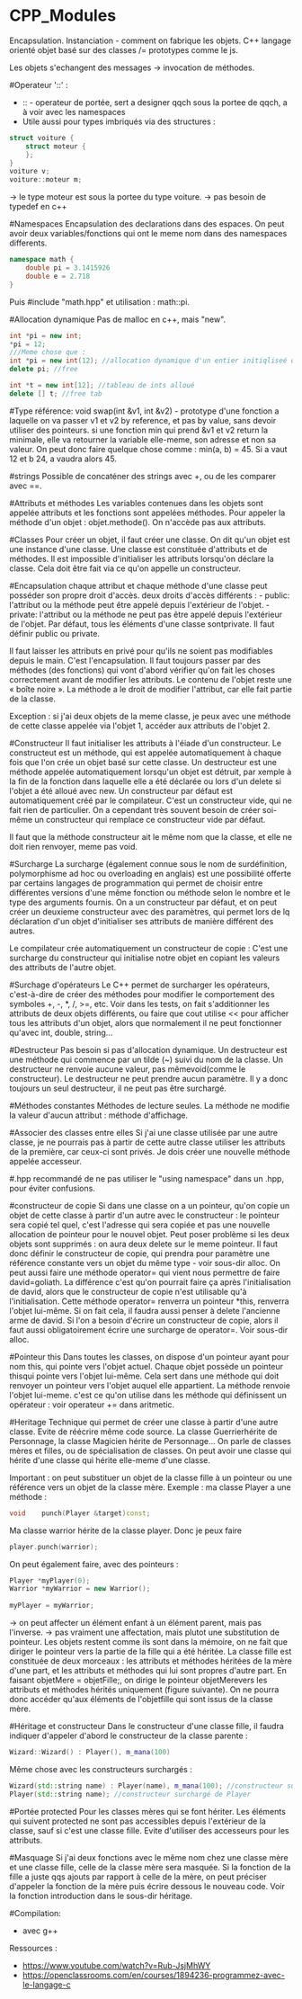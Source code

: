 # CPP_Modules

Encapsulation.
Instanciation - comment on fabrique les objets.
C++ langage orienté objet basé sur des classes /= prototypes comme le js.

Les objets s'echangent des messages -> invocation de méthodes.

#Operateur '::' :
- :: - operateur de portée, sert a designer qqch sous la portee de qqch, a à voir avec les namespaces
- Utile aussi pour types imbriqués via des structures : 

```c++
struct voiture {
    struct moteur {
    };
}
voiture v;
voiture::moteur m; 
```
-> le type moteur est sous la portee du type voiture. 
-> pas besoin de typedef en c++

#Namespaces
Encapsulation des declarations dans des espaces. On peut avoir deux variables/fonctions qui ont le meme nom dans des namespaces differents.
```c++
namespace math {
    double pi = 3.1415926
    double e = 2.718
}
```
Puis #include "math.hpp" et utilisation : math::pi.

#Allocation dynamique
Pas de malloc en c++, mais "new".

```c++
int *pi = new int;
*pi = 12;
///Meme chose que :
int *pi = new int(12); //allocation dynamique d'un entier initiqliseé q 12.
delete pi; //free

int *t = new int[12]; //tableau de ints alloué
delete [] t; //free tab
```

#Type référence:
void swap(int &v1, int &v2) - prototype d'une fonction a laquelle on va passer v1 et v2 by reference, et pas by value, sans devoir utiliser des pointeurs.
si une fonction min qui prend &v1 et v2 return la minimale, elle va retourner la variable elle-meme, son adresse et non sa valeur. On peut donc faire quelque chose comme : min(a, b) = 45. Si a vaut 12 et b 24, a vaudra alors 45. 

#strings
Possible de concaténer des strings avec +, ou de les comparer avec ==.

#Attributs et méthodes
Les variables contenues dans les objets sont appelée attributs et les fonctions sont appelées méthodes.
Pour appeler la méthode d'un objet : objet.methode().
On n'accède pas aux attributs.

#Classes
Pour créer un objet, il faut créer une classe. On dit qu'un objet est une instance d'une classe. 
Une classe est constituée d'attributs et de méthodes.
Il est impossible d'initialiser les attributs lorsqu'on déclare la classe. Cela doit être fait via ce qu'on appelle un constructeur.

#Encapsulation
chaque attribut et chaque méthode d'une classe peut posséder son propre droit d'accès. deux droits d'accès différents :
    - public: l'attribut ou la méthode peut être appelé depuis l'extérieur de l'objet.
    - private: l'attribut ou la méthode ne peut pas être appelé depuis l'extérieur de l'objet. Par défaut, tous les éléments d'une classe sontprivate. Il faut définir public ou private. 

Il faut laisser les attributs en privé pour qu'ils ne soient pas modifiables depuis le main. C'est l'encapsulation. 
Il faut toujours passer par des méthodes (des fonctions) qui vont d'abord vérifier qu'on fait les choses correctement avant de modifier les attributs. Le contenu de l'objet reste une « boîte noire ».
La méthode a le droit de modifier l'attribut, car elle fait partie de la classe. 

Exception : si j'ai deux objets de la meme classe, je peux avec une méthode de cette classe appelée via l'objet 1, accéder aux attributs de l'objet 2. 

#Constructeur
Il faut initialiser les attributs à l'éiade d'un constructeur.
Le constructeut est un méthode, qui est appelée automatiquement à chaque fois que l'on crée un objet basé sur cette classe.
Un destructeur est une méthode appelée automatiquement lorsqu'un objet est détruit, par xemple à la fin de la fonction dans laquelle elle a été déclarée ou lors d'un delete si l'objet a été alloué avec new. 
Un constructeur par défaut est automatiquement créé par le compilateur. C'est un constructeur vide, qui ne fait rien de particulier.
On a cependant très souvent besoin de créer soi-même un constructeur qui remplace ce constructeur vide par défaut.

Il faut que la méthode constructeur ait le même nom que la classe, et elle ne doit rien renvoyer, meme pas void.

#Surcharge
La surcharge (également connue sous le nom de surdéfinition, polymorphisme ad hoc ou overloading en anglais) est une possibilité offerte par certains langages de programmation qui permet de choisir entre différentes versions d'une même fonction ou méthode selon le nombre et le type des arguments fournis.
On a un constructeur par défaut, et on peut créer un deuxieme constructeur avec des paramètres, qui permet lors de lq déclaration d'un objet d'initialiser ses attributs de manière différent des autres.

Le compilateur crée automatiquement un constructeur de copie : C'est une surcharge du constructeur qui initialise notre objet en copiant les valeurs des attributs de l'autre objet.

#Surchage d'opérateurs 
Le C++ permet de surcharger les opérateurs, c'est-à-dire de créer des méthodes pour modifier le comportement des symboles +, -, *, /, >=, etc. Voir dans les tests, on fait s'additionner les attributs de deux objets différents, ou faire que cout utilise << pour afficher tous les attributs d'un objet, alors que normalement il ne peut fonctionner qu'avec int, double, string...

#Destructeur
Pas besoin si pas d'allocation dynamique.
Un destructeur est une méthode qui commence par un tilde (~) suivi du nom de la classe.
Un destructeur ne renvoie aucune valeur, pas mêmevoid(comme le constructeur).
Le destructeur ne peut prendre aucun paramètre. Il y a donc toujours un seul destructeur, il ne peut pas être surchargé.

#Méthodes constantes
Méthodes de lecture seules. La méthode ne modifie la valeur d'aucun attribut : méthode d'affichage.

#Associer des classes entre elles
Si j'ai une classe utilisée par une autre classe, je ne pourrais pas à partir de cette autre classe utiliser les attributs de la première, car ceux-ci sont privés. Je dois créer une nouvelle méthode appelée accesseur. 

#.hpp
recommandé de ne pas utiliser le "using namespace" dans un .hpp, pour éviter confusions.

#constructeur de copie
Si dans une classe on a un pointeur, qu'on copie un objet de cette classe à partir d'un autre avec le constructeur : le pointeur sera copié tel quel, c'est l'adresse qui sera copiée et pas une nouvelle allocation de pointeur pour le nouvel objet. Peut poser problème si les deux objets sont supprimés : on aura deux delete sur le meme pointeur.
Il faut donc définir le constructeur de copie, qui prendra pour paramètre une référence constante vers un objet du même type - voir sous-dir alloc. 
On peut aussi faire une méthode operator= qui vient nous permettre de faire david=goliath. La différence c'est qu'on pourrait faire ça après l'initialisation de david, alors que le constructeur de copie n'est utilisable qu'à l'initialisation. 
Cette méthode operator= renverra un pointeur *this, renverra l'objet lui-même. Si on fait cela, il faudra aussi penser à delete l'ancienne arme de david.
Si l'on a besoin d'écrire un constructeur de copie, alors il faut aussi obligatoirement écrire une surcharge de operator=. Voir sous-dir alloc.

#Pointeur this
Dans toutes les classes, on dispose d'un pointeur ayant pour nom this, qui pointe vers l'objet actuel.
Chaque objet possède un pointeur thisqui pointe vers l'objet lui-même.
Cela sert dans une méthode qui doit renvoyer un pointeur vers l'objet auquel elle appartient. La méthode renvoie l'objet lui-meme. 
c'est ce qu'on utilise dans les méthode qui définissent un opérateur : voir operateur += dans aritmetic. 

#Heritage
Technique qui permet de créer une classe à partir d'une autre classe. Evite de réécrire même code source. 
La classe Guerrierhérite de Personnage, la classe Magicien hérite de Personnage... On parle de classes mères et filles, ou de spécialisation de classes.
On peut avoir une classe qui hérite d'une classe qui hérite elle-meme d'une classe.

Important : on peut substituer un objet de la classe fille à un pointeur ou une référence vers un objet de la classe mère.
Exemple : ma classe Player a une méthode :
```c++
void    punch(Player &target)const;
````
Ma classe warrior hérite de la classe player.
Donc je peux faire 
```c++
player.punch(warrior);
```

On peut également faire, avec des pointeurs :
```c++
Player *myPlayer(0);
Warrior *myWarrior = new Warrior();
 
myPlayer = myWarrior;
```
-> on peut affecter un élément enfant à un élément parent, mais pas l'inverse.
-> pas vraiment une affectation, mais plutot une substitution de pointeur. 
Les objets restent comme ils sont dans la mémoire, on ne fait que diriger le pointeur vers la partie de la fille qui a été héritée. La classe fille est constituée de deux morceaux : les attributs et méthodes héritées de la mère d'une part, et les attributs et méthodes qui lui sont propres d'autre part. En faisant objetMere = objetFille;, on dirige le pointeur objetMerevers les attributs et méthodes hérités uniquement (figure suivante).
On ne pourra donc accéder qu'aux éléments de l'objetfille qui sont issus de la classe mère. 

#Héritage et constructeur
Dans le constructeur d'une classe fille, il faudra indiquer d'appeler d'abord le constructeur de la classe parente :
```c++
Wizard::Wizard() : Player(), m_mana(100)
```
Même chose avec les constructeurs surchargés :
```c++
Wizard(std::string name) : Player(name), m_mana(100); //constructeur surchargé de wizard
Player(std::string name); //constructeur surchargé de Player
```

#Portée protected
Pour les classes mères qui se font hériter.
Les éléments qui suivent protected ne sont pas accessibles depuis l'extérieur de la classe, sauf si c'est une classe fille.
Evite d'utiliser des accesseurs pour les attributs.

#Masquage
Si j'ai deux fonctions avec le même nom chez une classe mère et une classe fille, celle de la classe mère sera masquée. 
Si la fonction de la fille a juste qqs ajouts par rapport à celle de la mère, on peut préciser d'appeler la fonction de la mère puis écrire dessous le nouveau code. 
Voir la fonction introduction dans le sous-dir héritage. 

#Compilation:
- avec g++

Ressources : 
- https://www.youtube.com/watch?v=Rub-JsjMhWY
- https://openclassrooms.com/en/courses/1894236-programmez-avec-le-langage-c